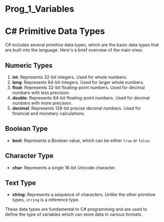 # Prog_1_Variables

# C# Primitive Data Types

C# includes several primitive data types, which are the basic data types that are built into the language. Here's a brief overview of the main ones:

## Numeric Types

1. **int**: Represents 32-bit integers. Used for whole numbers.
2. **long**: Represents 64-bit integers. Used for larger whole numbers.
3. **float**: Represents 32-bit floating-point numbers. Used for decimal numbers with less precision.
4. **double**: Represents 64-bit floating-point numbers. Used for decimal numbers with more precision.
5. **decimal**: Represents 128-bit precise decimal numbers. Used for financial and monetary calculations.

## Boolean Type

- **bool**: Represents a Boolean value, which can be either `true` or `false`.

## Character Type

- **char**: Represents a single 16-bit Unicode character.

## Text Type

- **string**: Represents a sequence of characters. Unlike the other primitive types, `string` is a reference type.

These data types are fundamental to C# programming and are used to define the type of variables which can store data in various formats.
